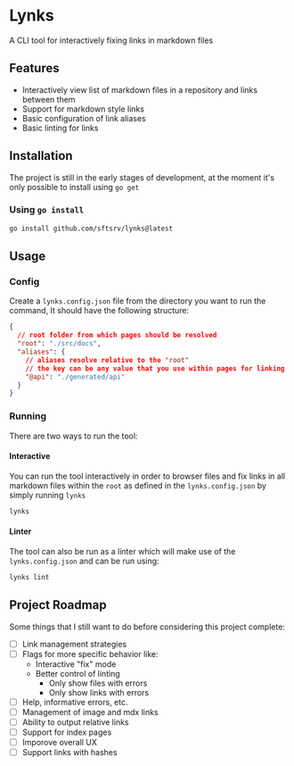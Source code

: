 # Lynks

A CLI tool for interactively fixing links in markdown files

## Features

- Interactively view list of markdown files in a repository and links between them
- Support for markdown style links
- Basic configuration of link aliases
- Basic linting for links

## Installation

The project is still in the early stages of development, at the moment it's only possible to install using `go get`

### Using `go install`

```sh
go install github.com/sftsrv/lynks@latest
```

## Usage

### Config

Create a `lynks.config.json` file from the directory you want to run the command, It should have the following structure:

```json
{
  // root folder from which pages should be resolved
  "root": "./src/docs",
  "aliases": {
    // aliases resolve relative to the "root"
    // the key can be any value that you use within pages for linking
    "@api": "./generated/api"
  }
}
```

### Running

There are two ways to run the tool:

#### Interactive

You can run the tool interactively in order to browser files and fix links in all markdown files within the `root` as defined in the `lynks.config.json` by simply running `lynks`

```sh
lynks
```

#### Linter

The tool can also be run as a linter which will make use of the `lynks.config.json` and can be run using:

```sh
lynks lint
```

## Project Roadmap

Some things that I still want to do before considering this project complete:

- [ ] Link management strategies
- [ ] Flags for more specific behavior like:
  - Interactive "fix" mode
  - Better control of linting
    - Only show files with errors
    - Only show links with errors
- [ ] Help, informative errors, etc.
- [ ] Management of image and mdx links
- [ ] Ability to output relative links
- [ ] Support for index pages
- [ ] Imporove overall UX
- [ ] Support links with hashes
